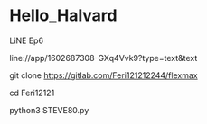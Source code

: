 # Hello_Halvard
LiNE
Ep6

line://app/1602687308-GXq4Vvk9?type=text&text


git clone https://gitlab.com/Feri121212244/flexmax

cd Feri12121

python3 STEVE80.py
